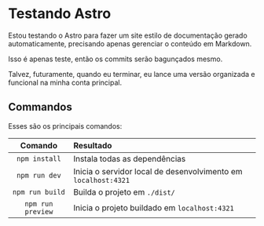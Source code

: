 # Testando Astro

Estou testando o Astro para fazer um site estilo de documentação gerado automaticamente, precisando apenas gerenciar o conteúdo em Markdown.

Isso é apenas teste, então os commits serão bagunçados mesmo.

Talvez, futuramente, quando eu terminar, eu lance uma versão organizada e funcional na minha conta principal.

## Commandos

Esses são os principais comandos:

| Comando | Resultado |
| :---: | :--- |
| `npm install`             | Instala todas as dependências |
| `npm run dev`             | Inicia o servidor local de desenvolvimento em `localhost:4321` |
| `npm run build`           | Builda o projeto em `./dist/` |
| `npm run preview`         | Inicia o projeto buildado em `localhost:4321` |
